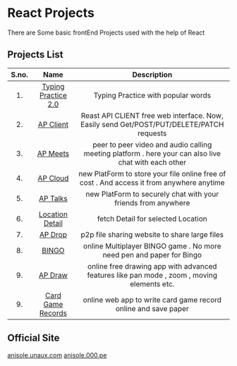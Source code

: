 # React Projects

There are Some basic frontEnd Projects used with the help of React

## Projects List

| S.no.| Name | Description|
|:-----:|:-----:|:--------:|
|1.| [Typing Practice 2.0](https://anisolepro.github.io/ReactProjects/typingPractice2.0/)  | Typing Practice with popular words  |
|2.| [ AP Client ](https://anisolepro.github.io/ReactProjects/apClient/)  | Reast API CLIENT free web interface. Now, Easily send Get/POST/PUT/DELETE/PATCH requests |
|3.| [ AP Meets ](https://anisolepro.github.io/ReactProjects/apMeets/)  | peer to peer video and audio calling meeting platform . here your can also live chat with each other  |
|4.| [ AP Cloud ](https://anisolepro.github.io/ReactProjects/apCloud/)  | new PlatForm to store your file online free of cost . And access it from anywhere anytime   |
|5.| [ AP Talks ](https://anisolepro.github.io/ReactProjects/apTalks/)  | new PlatForm to securely chat with your friends from anywhere   |
|6.| [ Location Detail ](https://anisolepro.github.io/ReactProjects/locationDetail/)  | fetch Detail for selected Location   |
|7.| [ AP Drop ](https://anisolepro.github.io/ReactProjects/apDrop/)  | p2p file sharing website to share large files    |
|8.| [ BINGO ](https://anisolepro.github.io/ReactProjects/bingo/)  | online Multiplayer BINGO game . No more need pen and paper for Bingo     |
|9.| [ AP Draw ](https://anisolepro.github.io/ReactProjects/apDraw/)  | online free drawing app with advanced features like pan mode , zoom , moving elements etc.     |
|9.| [ Card Game Records ](https://anisolepro.github.io/ReactProjects/cardGameRecords/)  | online web app to write card game record online and save paper      |



## Official Site

[anisole.unaux.com](https://anisole.unaux.com)
[anisole.000.pe](https://anisole.000.pe)
